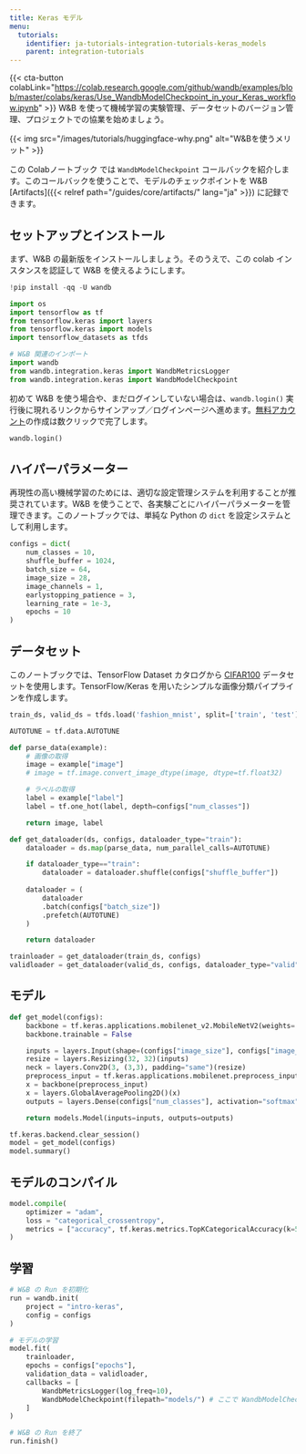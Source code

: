 ```yaml
---
title: Keras モデル
menu:
  tutorials:
    identifier: ja-tutorials-integration-tutorials-keras_models
    parent: integration-tutorials
---
```


{{< cta-button colabLink="https://colab.research.google.com/github/wandb/examples/blob/master/colabs/keras/Use_WandbModelCheckpoint_in_your_Keras_workflow.ipynb" >}}
W&B を使って機械学習の実験管理、データセットのバージョン管理、プロジェクトでの協業を始めましょう。

{{< img src="/images/tutorials/huggingface-why.png" alt="W&Bを使うメリット" >}}

この Colabノートブック では `WandbModelCheckpoint` コールバックを紹介します。このコールバックを使うことで、モデルのチェックポイントを W&B [Artifacts]({{< relref path="/guides/core/artifacts/" lang="ja" >}}) に記録できます。

## セットアップとインストール

まず、W&B の最新版をインストールしましょう。そのうえで、この colab インスタンスを認証して W&B を使えるようにします。

```python
!pip install -qq -U wandb
```

```python
import os
import tensorflow as tf
from tensorflow.keras import layers
from tensorflow.keras import models
import tensorflow_datasets as tfds

# W&B 関連のインポート
import wandb
from wandb.integration.keras import WandbMetricsLogger
from wandb.integration.keras import WandbModelCheckpoint
```

初めて W&B を使う場合や、まだログインしていない場合は、`wandb.login()` 実行後に現れるリンクからサインアップ／ログインページへ進めます。[無料アカウント](https://wandb.ai/signup)の作成は数クリックで完了します。

```python
wandb.login()
```

## ハイパーパラメーター

再現性の高い機械学習のためには、適切な設定管理システムを利用することが推奨されています。W&B を使うことで、各実験ごとにハイパーパラメーターを管理できます。このノートブックでは、単純な Python の `dict` を設定システムとして利用します。

```python
configs = dict(
    num_classes = 10,
    shuffle_buffer = 1024,
    batch_size = 64,
    image_size = 28,
    image_channels = 1,
    earlystopping_patience = 3,
    learning_rate = 1e-3,
    epochs = 10
)
```

## データセット

このノートブックでは、TensorFlow Dataset カタログから [CIFAR100](https://www.tensorflow.org/datasets/catalog/cifar100) データセットを使用します。TensorFlow/Keras を用いたシンプルな画像分類パイプラインを作成します。

```python
train_ds, valid_ds = tfds.load('fashion_mnist', split=['train', 'test'])
```

```python
AUTOTUNE = tf.data.AUTOTUNE

def parse_data(example):
    # 画像の取得
    image = example["image"]
    # image = tf.image.convert_image_dtype(image, dtype=tf.float32)

    # ラベルの取得
    label = example["label"]
    label = tf.one_hot(label, depth=configs["num_classes"])

    return image, label

def get_dataloader(ds, configs, dataloader_type="train"):
    dataloader = ds.map(parse_data, num_parallel_calls=AUTOTUNE)

    if dataloader_type=="train":
        dataloader = dataloader.shuffle(configs["shuffle_buffer"])
      
    dataloader = (
        dataloader
        .batch(configs["batch_size"])
        .prefetch(AUTOTUNE)
    )

    return dataloader
```

```python
trainloader = get_dataloader(train_ds, configs)
validloader = get_dataloader(valid_ds, configs, dataloader_type="valid")
```

## モデル

```python
def get_model(configs):
    backbone = tf.keras.applications.mobilenet_v2.MobileNetV2(weights='imagenet', include_top=False)
    backbone.trainable = False

    inputs = layers.Input(shape=(configs["image_size"], configs["image_size"], configs["image_channels"]))
    resize = layers.Resizing(32, 32)(inputs)
    neck = layers.Conv2D(3, (3,3), padding="same")(resize)
    preprocess_input = tf.keras.applications.mobilenet.preprocess_input(neck)
    x = backbone(preprocess_input)
    x = layers.GlobalAveragePooling2D()(x)
    outputs = layers.Dense(configs["num_classes"], activation="softmax")(x)

    return models.Model(inputs=inputs, outputs=outputs)
```

```python
tf.keras.backend.clear_session()
model = get_model(configs)
model.summary()
```

## モデルのコンパイル

```python
model.compile(
    optimizer = "adam",
    loss = "categorical_crossentropy",
    metrics = ["accuracy", tf.keras.metrics.TopKCategoricalAccuracy(k=5, name='top@5_accuracy')]
)
```

## 学習

```python
# W&B の Run を初期化
run = wandb.init(
    project = "intro-keras",
    config = configs
)

# モデルの学習
model.fit(
    trainloader,
    epochs = configs["epochs"],
    validation_data = validloader,
    callbacks = [
        WandbMetricsLogger(log_freq=10),
        WandbModelCheckpoint(filepath="models/") # ここで WandbModelCheckpoint を使用
    ]
)

# W&B の Run を終了
run.finish()
```